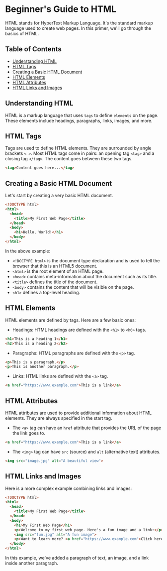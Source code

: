 
# Beginner's Guide to HTML

HTML stands for HyperText Markup Language. It's the standard markup language used to create web pages. In this primer, we'll go through the basics of HTML.

## Table of Contents
- [Understanding HTML](#understanding-html)
- [HTML Tags](#html-tags)
- [Creating a Basic HTML Document](#creating-a-basic-html-document)
- [HTML Elements](#html-elements)
- [HTML Attributes](#html-attributes)
- [HTML Links and Images](#html-links-and-images)

## Understanding HTML

HTML is a markup language that uses `tags` to define `elements` on the page. These elements include headings, paragraphs, links, images, and more.

## HTML Tags

Tags are used to define HTML elements. They are surrounded by angle brackets `< >`. Most HTML tags come in pairs: an opening tag `<tag>` and a closing tag `</tag>`. The content goes between these two tags.

```html
<tag>Content goes here...</tag>
```

## Creating a Basic HTML Document

Let's start by creating a very basic HTML document.

```html
<!DOCTYPE html>
<html>
  <head>
    <title>My First Web Page</title>
  </head>
  <body>
    <h1>Hello, World!</h1>
  </body>
</html>
```

In the above example:

- `<!DOCTYPE html>` is the document type declaration and is used to tell the browser that this is an HTML5 document.
- `<html>` is the root element of an HTML page.
- `<head>` contains meta-information about the document such as its title.
- `<title>` defines the title of the document.
- `<body>` contains the content that will be visible on the page.
- `<h1>` defines a top-level heading.

## HTML Elements

HTML elements are defined by tags. Here are a few basic ones:

- Headings: HTML headings are defined with the `<h1>` to `<h6>` tags.

```html
<h1>This is a heading 1</h1>
<h2>This is a heading 2</h2>
```

- Paragraphs: HTML paragraphs are defined with the `<p>` tag.

```html
<p>This is a paragraph.</p>
<p>This is another paragraph.</p>
```

- Links: HTML links are defined with the `<a>` tag.

```html
<a href="https://www.example.com">This is a link</a>
```

## HTML Attributes

HTML attributes are used to provide additional information about HTML elements. They are always specified in the start tag.

- The `<a>` tag can have an `href` attribute that provides the URL of the page the link goes to.

```html
<a href="https://www.example.com">This is a link</a>
```

- The `<img>` tag can have `src` (source) and `alt` (alternative text) attributes.

```html
<img src="image.jpg" alt="A beautiful view">
```

## HTML Links and Images

Here is a more complex example combining links and images:

```html
<!DOCTYPE html>
<html>
  <head>
    <title>My First Web Page</title>
  </head>
  <body>
    <h1>My First Web Page</h1>
    <p>Welcome to my first web page. Here's a fun image and a link:</p>
    <img src="fun.jpg" alt="A fun image">
    <p>Want to learn more? <a href="https://www.example.com">Click here!</a></p>
  </body>
</html>
```

In this example, we've added a paragraph of text, an image, and a link inside another paragraph.
